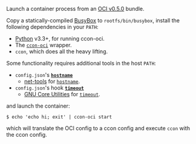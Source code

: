Launch a container process from an [OCI v0.5.0][oci] bundle.

Copy a statically-compiled [BusyBox][] to `rootfs/bin/busybox`,
install the following dependencies in your `PATH`:

* [Python][] v3.3+, for running ccon-oci.
* The [`ccon-oci`][ccon-oci] wrapper.
* `ccon`, which does all the heavy lifting.

Some functionality requires additional tools in the host `PATH`:

* `config.json`'s [**`hostname`**][oci-hostname]
  * [net-tools][] for [`hostname`][hostname.1].
* `config.json`'s hook [**`timeout`**][oci-hook]
  * [GNU Core Utilities][coreutils] for [`timeout`][timeout.1].

and launch the container:

    $ echo 'echo hi; exit' | ccon-oci start

which will translate the OCI config to a ccon config and execute
`ccon` with the ccon config.

[oci]: https://github.com/opencontainers/specs/tree/v0.5.0
[ccon-oci]: ../../../../ccon-oci
[oci-hook]: https://github.com/opencontainers/specs/blob/v0.5.0/config.md#hooks
[oci-hostname]: https://github.com/opencontainers/specs/blob/v0.5.0/config.md#hostname

[BusyBox]: http://www.busybox.net/
[coreutils]: http://www.gnu.org/software/coreutils/coreutils.html
[net-tools]: http://net-tools.sourceforge.net/
[Python]: https://www.python.org/

[hostname.1]: http://man7.org/linux/man-pages/man1/hostname.1.html
[timeout.1]: http://man7.org/linux/man-pages/man1/timeout.1.html
